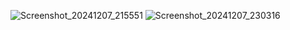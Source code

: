 ![Screenshot_20241207_215551](https://github.com/user-attachments/assets/e6ad62b7-5dc1-4f40-bbec-afd65bba2890)
![Screenshot_20241207_230316](https://github.com/user-attachments/assets/47bbc475-aacb-413d-b97a-965598163791)
